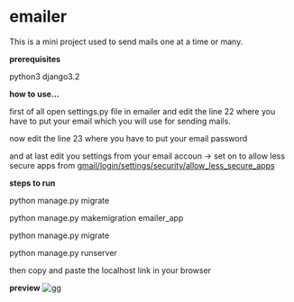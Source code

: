 # emailer
This is a mini project used to send mails one at a time or many.

**prerequisites**

python3
django3.2

**how to use...**

first of all open settings.py file in emailer and edit the line 22 where you have to put your email which
you will use for sending mails.

now edit the line 23 where you have to put your email password 

and at last edit you settings from your email accoun -> set on to allow less secure apps 
from <a href="https://myaccount.google.com/lesssecureapps?gar=1&pli=1&rapt=AEjHL4MDp9Q9E6GbbXFUBY14Znk6zaNJiEY4DoTFkTYppB2Lt48Du4ze0xj2lQb38cCpfcXZ1NosaClnT2DqFRkHRQNXeJLstg">gmail/login/settings/security/allow_less_secure_apps</a>

**steps to run**

python manage.py migrate

python manage.py makemigration emailer_app

python manage.py migrate

python manage.py runserver

then copy and paste the localhost link in your browser

**preview**
![gg](https://user-images.githubusercontent.com/50840565/117471512-8dcd2b80-af75-11eb-866b-ec94108b6483.png)
